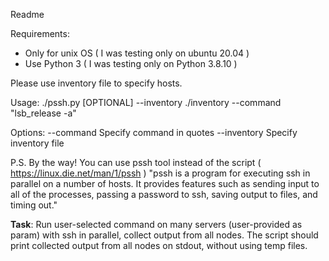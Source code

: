 Readme

Requirements:
* Only for unix OS ( I was testing only on ubuntu 20.04 )
* Use Python 3 ( I was testing only on Python 3.8.10 )

Please use inventory file to specify hosts. 


Usage: ./pssh.py [OPTIONAL] --inventory ./inventory --command "lsb_release -a"

Options:
--command
    Specify command in quotes
--inventory
    Specify inventory file

P.S.
By the way! You can use pssh tool instead of the script ( https://linux.die.net/man/1/pssh )
"pssh is a program for executing ssh in parallel on a number of hosts. It provides features such as sending input to all of the processes, passing a password to ssh, saving output to files, and timing out."


**Task**:
 Run user-selected command on many servers (user-provided as param) with ssh in parallel, collect output from all nodes. The script should print collected output from all nodes on stdout, without using temp files.
